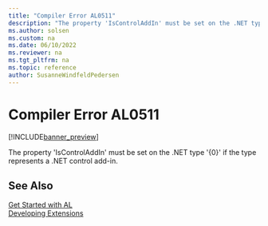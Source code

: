 ```yaml
---
title: "Compiler Error AL0511"
description: "The property 'IsControlAddIn' must be set on the .NET type '{0}' if the type represents a .NET control add-in."
ms.author: solsen
ms.custom: na
ms.date: 06/10/2022
ms.reviewer: na
ms.tgt_pltfrm: na
ms.topic: reference
author: SusanneWindfeldPedersen
---
```

[//]: # (START>DO_NOT_EDIT)
[//]: # (IMPORTANT:Do not edit any of the content between here and the END>DO_NOT_EDIT.)
[//]: # (Any modifications should be made in the .xml files in the ModernDev repo.)
# Compiler Error AL0511

[!INCLUDE[banner_preview](../includes/banner_preview.md)]

The property 'IsControlAddIn' must be set on the .NET type '{0}' if the type represents a .NET control add-in.

[//]: # (IMPORTANT: END>DO_NOT_EDIT)
## See Also  
[Get Started with AL](../devenv-get-started.md)  
[Developing Extensions](../devenv-dev-overview.md)  